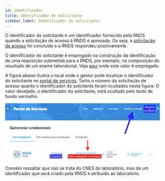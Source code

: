 ```yaml
---
id: identificador
title: Identificador do solicitante
sidebar_label: Identificador do solicitante
---
```


O identificador do solicitante é um identificador fornecido pela RNDS quando a solicitação de acesso à RNDS é aprovada. Ou seja, a [solicitação de acesso](./portal) foi concluída e a RNDS respondeu positivamente.

O identificador do solicitante é empregado na construção da identificação de uma requisição submetida para a RNDS, por exemplo, na composição do resultado de um exame laboratorial. Veja [aqui](../../rel/mc-rel) onde este
valor é empregado.

A figura abaixo ilustra o local onde o gestor pode localizar o identificador do solicitante no [portal de serviços](https://servicos-datasus.saude.gov.br/). Tanto o número da solicitação de acesso quanto o identificador do solicitante foram ocultados nesta figura.
O valor desejado, o identificador do solicitante, está ocultado pelo
texto de fundo vermelho.

![img](../../../static/img/identificador-solicitante.png)

Convém ressaltar que não se trata do CNES do laboratório, mas de um identificador que será criado pela RNDS e atribuído ao laboratório.
